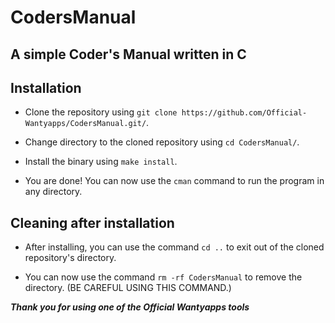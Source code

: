 # CodersManual

## A simple Coder's Manual written in C

## Installation

* Clone the repository using `git clone https://github.com/Official-Wantyapps/CodersManual.git/`.

* Change directory to the cloned repository using `cd CodersManual/`.

* Install the binary using `make install`.

* You are done! You can now use the `cman` command to run the program in any directory.

## Cleaning after installation

* After installing, you can use the command `cd ..` to exit out of the cloned
repository's directory.

* You can now use the command `rm -rf CodersManual` to remove the directory.
(BE CAREFUL USING THIS COMMAND.)

**_Thank you for using one of the Official Wantyapps tools_**
